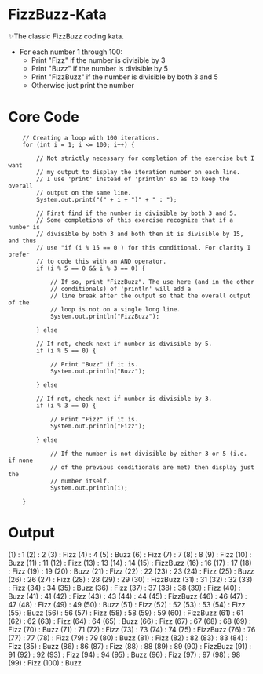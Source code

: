# FizzBuzz-Kata
:sparkles:The classic FizzBuzz coding kata.

- For each number 1 through 100:
  - Print "Fizz" if the number is divisible by 3
  - Print "Buzz" if the number is divisible by 5
  - Print "FizzBuzz" if the number is divisible by both 3 and 5
  - Otherwise just print the number
  
# Core Code

		// Creating a loop with 100 iterations.
		for (int i = 1; i <= 100; i++) {

			// Not strictly necessary for completion of the exercise but I want
			// my output to display the iteration number on each line.
			// I use 'print' instead of 'println' so as to keep the overall
			// output on the same line.
			System.out.print("(" + i + ")" + " : ");

			// First find if the number is divisible by both 3 and 5.
			// Some completions of this exercise recognize that if a number is
			// divisible by both 3 and both then it is divisible by 15, and thus
			// use "if (i % 15 == 0 ) for this conditional. For clarity I prefer
			// to code this with an AND operator.
			if (i % 5 == 0 && i % 3 == 0) {

				// If so, print "FizzBuzz". The use here (and in the other
				// conditionals) of 'println' will add a
				// line break after the output so that the overall output of the
				// loop is not on a single long line.
				System.out.println("FizzBuzz");

			} else

			// If not, check next if number is divisible by 5.
			if (i % 5 == 0) {

				// Print "Buzz" if it is.
				System.out.println("Buzz");

			} else

			// If not, check next if number is divisible by 3.
			if (i % 3 == 0) {

				// Print "Fizz" if it is.
				System.out.println("Fizz");

			} else

				// If the number is not divisible by either 3 or 5 (i.e. if none
				// of the previous conditionals are met) then display just the
				// number itself.
				System.out.println(i);

		}

# Output

(1) : 1
(2) : 2
(3) : Fizz
(4) : 4
(5) : Buzz
(6) : Fizz
(7) : 7
(8) : 8
(9) : Fizz
(10) : Buzz
(11) : 11
(12) : Fizz
(13) : 13
(14) : 14
(15) : FizzBuzz
(16) : 16
(17) : 17
(18) : Fizz
(19) : 19
(20) : Buzz
(21) : Fizz
(22) : 22
(23) : 23
(24) : Fizz
(25) : Buzz
(26) : 26
(27) : Fizz
(28) : 28
(29) : 29
(30) : FizzBuzz
(31) : 31
(32) : 32
(33) : Fizz
(34) : 34
(35) : Buzz
(36) : Fizz
(37) : 37
(38) : 38
(39) : Fizz
(40) : Buzz
(41) : 41
(42) : Fizz
(43) : 43
(44) : 44
(45) : FizzBuzz
(46) : 46
(47) : 47
(48) : Fizz
(49) : 49
(50) : Buzz
(51) : Fizz
(52) : 52
(53) : 53
(54) : Fizz
(55) : Buzz
(56) : 56
(57) : Fizz
(58) : 58
(59) : 59
(60) : FizzBuzz
(61) : 61
(62) : 62
(63) : Fizz
(64) : 64
(65) : Buzz
(66) : Fizz
(67) : 67
(68) : 68
(69) : Fizz
(70) : Buzz
(71) : 71
(72) : Fizz
(73) : 73
(74) : 74
(75) : FizzBuzz
(76) : 76
(77) : 77
(78) : Fizz
(79) : 79
(80) : Buzz
(81) : Fizz
(82) : 82
(83) : 83
(84) : Fizz
(85) : Buzz
(86) : 86
(87) : Fizz
(88) : 88
(89) : 89
(90) : FizzBuzz
(91) : 91
(92) : 92
(93) : Fizz
(94) : 94
(95) : Buzz
(96) : Fizz
(97) : 97
(98) : 98
(99) : Fizz
(100) : Buzz
